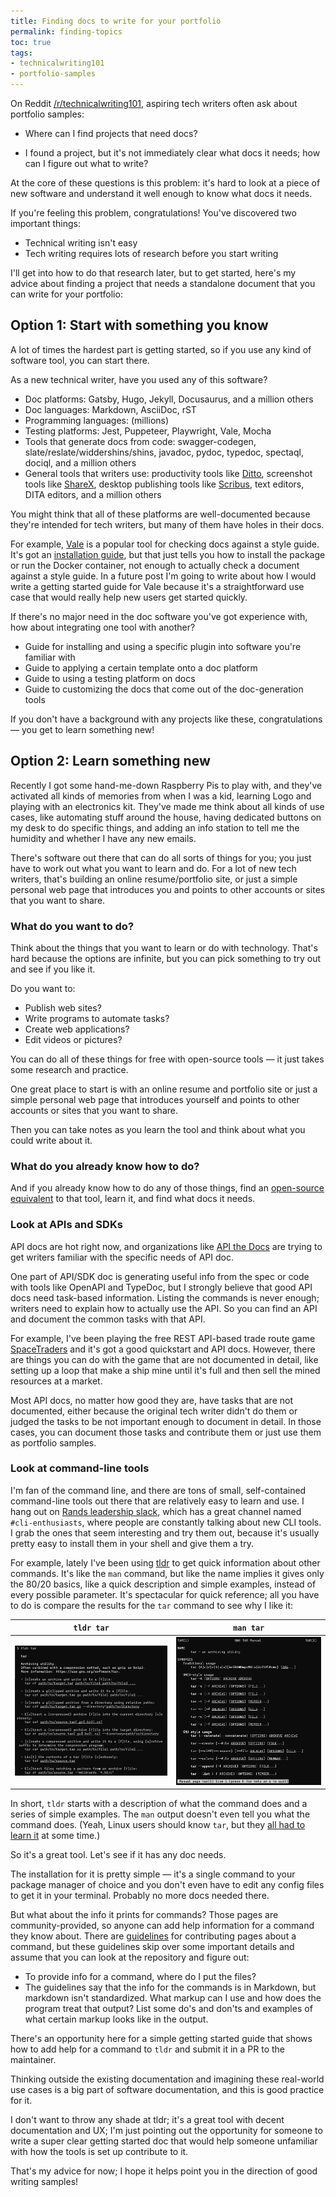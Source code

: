 ```yaml
---
title: Finding docs to write for your portfolio
permalink: finding-topics
toc: true
tags:
- technicalwriting101
- portfolio-samples
---
```


On Reddit [/r/technicalwriting101](https://www.reddit.com/r/technicalwriting101/), aspiring tech writers often ask about portfolio samples:

- Where can I find projects that need docs?
<!--more-->
- I found a project, but it's not immediately clear what docs it needs; how can I figure out what to write?

At the core of these questions is this problem: it's hard to look at a piece of new software and understand it well enough to know what docs it needs.

If you're feeling this problem, congratulations!
You've discovered two important things:

- Technical writing isn't easy
- Tech writing requires lots of research before you start writing

I'll get into how to do that research later, but to get started, here's my advice about finding a project that needs a standalone document that you can write for your portfolio:

## Option 1: Start with something you know

A lot of times the hardest part is getting started, so if you use any kind of software tool, you can start there.

As a new technical writer, have you used any of this software?

- Doc platforms: Gatsby, Hugo, Jekyll, Docusaurus, and a million others
- Doc languages: Markdown, AsciiDoc, rST
- Programming languages: (millions)
- Testing platforms: Jest, Puppeteer, Playwright, Vale, Mocha
- Tools that generate docs from code: swagger-codegen, slate/reslate/widdershins/shins, javadoc, pydoc, typedoc, spectaql, dociql, and a million others
- General tools that writers use: productivity tools like [Ditto](https://github.com/sabrogden/Ditto), screenshot tools like [ShareX](https://getsharex.com/), desktop publishing tools like [Scribus](https://www.scribus.net/), text editors, DITA editors, and a million others

You might think that all of these platforms are well-documented because they're intended for tech writers, but many of them have holes in their docs.

For example, [Vale](https://vale.sh) is a popular tool for checking docs against a style guide.
It's got an [installation guide](https://vale.sh/docs/vale-cli/installation/), but that just tells you how to install the package or run the Docker container, not enough to actually check a document against a style guide.
In a future post I'm going to write about how I would write a getting started guide for Vale because it's a straightforward use case that would really help new users get started quickly.

If there's no major need in the doc software you've got experience with, how about integrating one tool with another?

- Guide for installing and using a specific plugin into software you're familiar with
- Guide to applying a certain template onto a doc platform
- Guide to using a testing platform on docs
- Guide to customizing the docs that come out of the doc-generation tools

If you don't have a background with any projects like these, congratulations — you get to learn something new!

## Option 2: Learn something new

Recently I got some hand-me-down Raspberry Pis to play with, and they've activated all kinds of memories from when I was a kid, learning Logo and playing with an electronics kit.
They've made me think about all kinds of use cases, like automating stuff around the house, having dedicated buttons on my desk to do specific things, and adding an info station to tell me the humidity and whether I have any new emails.

There's software out there that can do all sorts of things for you; you just have to work out what you want to learn and do.
For a lot of new tech writers, that's building an online resume/portfolio site, or just a simple personal web page that introduces you and points to other accounts or sites that you want to share.

### What do you want to do?

Think about the things that you want to learn or do with technology.
That's hard because the options are infinite, but you can pick something to try out and see if you like it.

Do you want to:

- Publish web sites?
- Write programs to automate tasks?
- Create web applications?
- Edit videos or pictures?

You can do all of these things for free with open-source tools — it just takes some research and practice.

One great place to start is with an online resume and portfolio site or just a simple personal web page that introduces yourself and points to other accounts or sites that you want to share.

Then you can take notes as you learn the tool and think about what you could write about it.

### What do you already know how to do?

And if you already know how to do any of those things, find an [open-source equivalent](https://github.com/btw-so/open-source-alternatives) to that tool, learn it, and find what docs it needs.

### Look at APIs and SDKs

API docs are hot right now, and organizations like [API the Docs](https://apithedocs.org/) are trying to get writers familiar with the specific needs of API doc.

One part of API/SDK doc is generating useful info from the spec or code with tools like OpenAPI and TypeDoc, but I strongly believe that good API docs need task-based information.
Listing the commands is never enough; writers need to explain how to actually use the API.
So you can find an API and document the common tasks with that API.

For example, I've been playing the free REST API-based trade route game [SpaceTraders](https://spacetraders.io/) and it's got a good quickstart and API docs.
However, there are things you can do with the game that are not documented in detail, like setting up a loop that make a ship mine until it's full and then sell the mined resources at a market.

Most API docs, no matter how good they are, have tasks that are not documented, either because the original tech writer didn't do them or judged the tasks to be not important enough to document in detail.
In those cases, you can document those tasks and contribute them or just use them as portfolio samples.

### Look at command-line tools

I'm fan of the command line, and there are tons of small, self-contained command-line tools out there that are relatively easy to learn and use.
I hang out on [Rands leadership slack](https://randsinrepose.com/welcome-to-rands-leadership-slack/), which has a great channel named `#cli-enthusiasts`, where people are constantly talking about new CLI tools.
I grab the ones that seem interesting and try them out, because it's usually pretty easy to install them in your shell and give them a try.

For example, lately I've been using [tldr](https://github.com/tldr-pages/tldr) to get quick information about other commands.
It's like the `man` command, but like the name implies it gives only the 80/20 basics, like a quick description and simple examples, instead of every possible parameter.
It's spectacular for quick reference; all you have to do is compare the results for the `tar` command to see why I like it:

| `tldr tar` | `man tar` |
|---|---|
| ![The output of the `tldr` command for the `tar` command](/assets/images/blog/tldr-tar.png) | ![The output of the `man` command for the `tar` command](/assets/images/blog/man-tar.png) |

In short, `tldr` starts with a description of what the command does and a series of simple examples.
The `man` output doesn't even tell you what the command does.
(Yeah, Linux users should know `tar`, but they [all had to learn it](https://xkcd.com/1168/) at some time.)

So it's a great tool.
Let's see if it has any doc needs.

The installation for it is pretty simple — it's a single command to your package manager of choice and you don't even have to edit any config files to get it in your terminal.
Probably no more docs needed there.

But what about the info it prints for commands?
Those pages are community-provided, so anyone can add help information for a command they know about.
There are [guidelines](https://github.com/tldr-pages/tldr/blob/main/CONTRIBUTING.md) for contributing pages about a command, but these guidelines skip over some important details and assume that you can look at the repository and figure out:

- To provide info for a command, where do I put the files?
- The guidelines say that the info for the commands is in Markdown, but markdown isn't standardized. What markup can I use and how does the program treat that output? List some do's and don'ts and examples of what certain markup looks like in the output.

There's an opportunity here for a simple getting started guide that shows how to add help for a command to `tldr` and submit it in a PR to the maintainer.

Thinking outside the existing documentation and imagining these real-world use cases is a big part of software documentation, and this is good practice for it.

I don't want to throw any shade at tldr; it's a great tool with decent documentation and UX; I'm just pointing out the opportunity for someone to write a super clear getting started doc that would help someone unfamiliar with how the tools is set up contribute to it.

That's my advice for now; I hope it helps point you in the direction of good writing samples!
